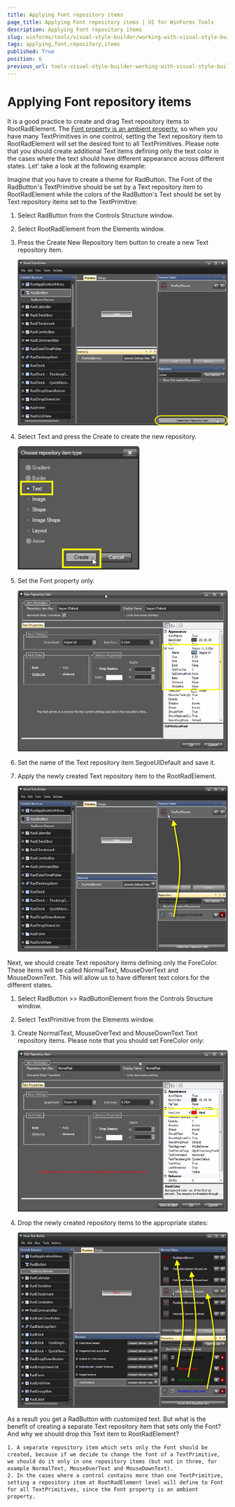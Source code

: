 ```yaml
---
title: Applying Font repository items
page_title: Applying Font repository items | UI for WinForms Tools
description: Applying Font repository items
slug: winforms/tools/visual-style-builder/working-with-visual-style-builder/applying-font-repository-items
tags: applying,font,repository,items
published: True
position: 6
previous_url: tools-visual-style-builder-working-with-visual-style-builder-applying-font-repository-items
---
```


# Applying Font repository items

It is a good practice to create and drag Text repository items to RootRadElement. The [Font property is an ambient property](http://msdn.microsoft.com/en-us/library/system.windows.forms.control.font.aspx), so when you have many TextPrimitives in one control, setting the Text repository item to RootRadElement will set the desired font to all TextPrimitives. Please note that you should create additional Text items defining only the text color in the cases where the text should have different appearance across different states. Let' take a look at the following example:

Imagine that you have to create a theme for RadButton. The Font of the RadButton's TextPrimitive should be set by a Text repository item to RootRadElement while the colors of the RadButton's Text should be set by Text repository items set to the TextPrimitive:

1. Select RadButton from the Controls Structure window.

2. Select RootRadElement from the Elements window.

3. Press the Create New Repository Item button to create a new Text repository item.

    ![tools-visual-style-builder-working-with-visual-style-builder-applying-font-repository-items 001](images/tools-visual-style-builder-working-with-visual-style-builder-applying-font-repository-items001.png)

4. Select Text and press the Create to create the new repository.

    ![tools-visual-style-builder-working-with-visual-style-builder-applying-font-repository-items 002](images/tools-visual-style-builder-working-with-visual-style-builder-applying-font-repository-items002.png)

5. Set the Font property only.

    ![tools-visual-style-builder-working-with-visual-style-builder-applying-font-repository-items 003](images/tools-visual-style-builder-working-with-visual-style-builder-applying-font-repository-items003.png)

6. Set the name of the Text repository item SegoeUIDefault and save it.

7. Apply the newly created Text repository item to the RootRadElement.

    ![tools-visual-style-builder-working-with-visual-style-builder-applying-font-repository-items 004](images/tools-visual-style-builder-working-with-visual-style-builder-applying-font-repository-items004.png)

Next, we should create Text repository items defining only the ForeColor. These items will be called NormalText, MouseOverText and MouseDownText. This will allow us to have different text colors for the different states.

1. Select RadButton >> RadButtonElement from the Controls Structure window.

2. Select TextPrimitive from the Elements window.

3. Create NormalText, MouseOverText and MouseDownText Text repository items. Please note that you should set ForeColor only:

    ![tools-visual-style-builder-working-with-visual-style-builder-applying-font-repository-items 005](images/tools-visual-style-builder-working-with-visual-style-builder-applying-font-repository-items005.png)

4. Drop the newly created repository items to the appropriate states:

    ![tools-visual-style-builder-working-with-visual-style-builder-applying-font-repository-items 006](images/tools-visual-style-builder-working-with-visual-style-builder-applying-font-repository-items006.png)

As a result you get a RadButton with customized text. But what is the benefit of creating a separate Text repository item that sets only the Font? And why we should drop this Text item to RootRadElement?
 
    1. A separate repository item which sets only the Font should be created, because if we decide to change the font of a TextPrimitive, we should do it only in one repository items (but not in three, for example NormalText, MouseOverText and MouseDownText).
    2. In the cases where a control contains more than one TextPrimitive, setting a repository item at RootRadElement level will define to Font for all TextPrimitives, since the Font property is an ambient property.



 
